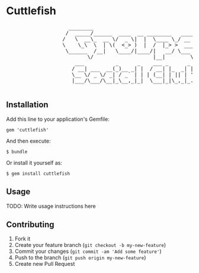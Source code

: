 # Cuttlefish

<pre>
                    ________                                        
                   /  _____/______  ____  __ ________   ___________ 
                  /   \  __\_  __ \/  _ \|  |  \____ \_/ __ \_  __ \
                  \    \_\  \  | \(  <_> )  |  /  |_> >  ___/|  | \/
                   \______  /__|   \____/|____/|   __/ \___  >__|   
                          \/                   |__|        \/       
                      ___          _      _    ___ _      _    
                     / __| ___  __(_)__ _| |  / __| |_  _| |__ 
                     \__ \/ _ \/ _| / _` | | | (__| | || | '_ \
                     |___/\___/\__|_\__,_|_|  \___|_|\_,_|_.__/
                                                               
</pre>

## Installation

Add this line to your application's Gemfile:

    gem 'cuttlefish'

And then execute:

    $ bundle

Or install it yourself as:

    $ gem install cuttlefish

## Usage

TODO: Write usage instructions here

## Contributing

1. Fork it
2. Create your feature branch (`git checkout -b my-new-feature`)
3. Commit your changes (`git commit -am 'Add some feature'`)
4. Push to the branch (`git push origin my-new-feature`)
5. Create new Pull Request
